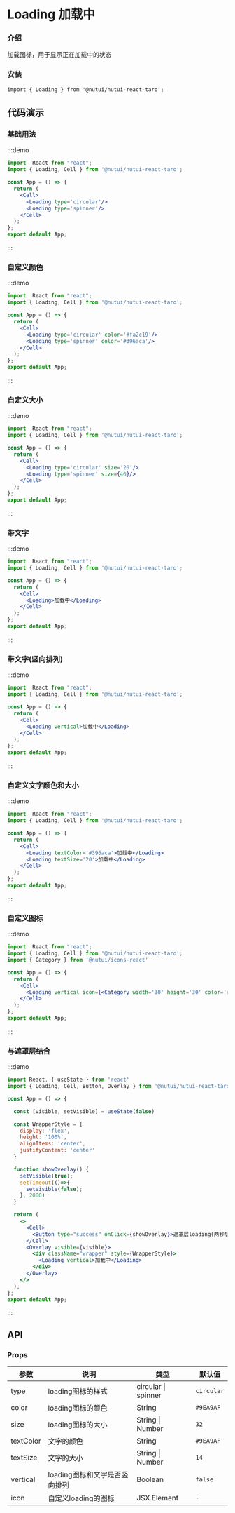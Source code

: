 #  Loading 加载中

### 介绍

加载图标，用于显示正在加载中的状态

### 安装

```tsx
import { Loading } from '@nutui/nutui-react-taro';
```

## 代码演示

### 基础用法

:::demo

```jsx
import  React from "react";
import { Loading, Cell } from '@nutui/nutui-react-taro';

const App = () => {
  return (
    <Cell>
      <Loading type='circular'/>
      <Loading type='spinner'/>
    </Cell>
  );
};
export default App;
```

:::

### 自定义颜色

:::demo

```jsx
import  React from "react";
import { Loading, Cell } from '@nutui/nutui-react-taro';

const App = () => {
  return (
    <Cell>
      <Loading type='circular' color='#fa2c19'/>
      <Loading type='spinner' color='#396aca'/>
    </Cell>
  );
};
export default App;
```

:::

### 自定义大小

:::demo

```jsx
import  React from "react";
import { Loading, Cell } from '@nutui/nutui-react-taro';

const App = () => {
  return (
    <Cell>
      <Loading type='circular' size='20'/>
      <Loading type='spinner' size={40}/>
    </Cell>
  );
};
export default App;
```

:::

### 带文字

:::demo

```jsx
import  React from "react";
import { Loading, Cell } from '@nutui/nutui-react-taro';

const App = () => {
  return (
    <Cell>
      <Loading>加载中</Loading>
    </Cell>
  );
};
export default App;
```

:::

### 带文字(竖向排列)

:::demo

```jsx
import  React from "react";
import { Loading, Cell } from '@nutui/nutui-react-taro';

const App = () => {
  return (
    <Cell>
      <Loading vertical>加载中</Loading>
    </Cell>
  );
};
export default App;
```

:::

### 自定义文字颜色和大小

:::demo

```jsx
import  React from "react";
import { Loading, Cell } from '@nutui/nutui-react-taro';

const App = () => {
  return (
    <Cell>
      <Loading textColor='#396aca'>加载中</Loading>
      <Loading textSize='20'>加载中</Loading>
    </Cell>
  );
};
export default App;
```

:::

### 自定义图标

:::demo

```jsx
import  React from "react";
import { Loading, Cell } from '@nutui/nutui-react-taro';
import { Category } from '@nutui/icons-react'

const App = () => {
  return (
    <Cell>
      <Loading vertical icon={<Category width='30' height='30' color='red'/>}/>
    </Cell>
  );
};
export default App;
```

:::

### 与遮罩层结合

:::demo

```jsx
import React, { useState } from 'react'
import { Loading, Cell, Button, Overlay } from '@nutui/nutui-react-taro';

const App = () => {

  const [visible, setVisible] = useState(false)

  const WrapperStyle = {
    display: 'flex',
    height: '100%',
    alignItems: 'center',
    justifyContent: 'center'
  }

  function showOverlay() {
    setVisible(true);
    setTimeout(()=>{
      setVisible(false);
    }, 2000)
  }  

  return (
    <>
      <Cell>
        <Button type="success" onClick={showOverlay}>遮罩层loading(两秒后关闭)</Button>
      </Cell>
      <Overlay visible={visible}>
        <div className="wrapper" style={WrapperStyle}>
          <Loading vertical>加载中</Loading>
        </div>
      </Overlay>   
    </> 
  );
};
export default App;
```

:::

## API

### Props

| 参数         | 说明                             | 类型   | 默认值           |
|--------------|----------------------------------|--------|------------------|
| type         | loading图标的样式                    | circular \| spinner | `circular`          |
| color        | loading图标的颜色                    | String              | `#9EA9AF`           |
| size         | loading图标的大小                    | String \| Number    | `32`                |
| textColor    | 文字的颜色                           | String              | `#9EA9AF`           |
| textSize     | 文字的大小                           | String \| Number    | `14`                |
| vertical     | loading图标和文字是否竖向排列        |  Boolean            | `false`
| icon         | 自定义loading的图标                  | JSX.Element         |  `-`
